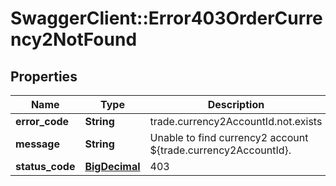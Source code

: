 # SwaggerClient::Error403OrderCurrency2NotFound

## Properties
Name | Type | Description | Notes
------------ | ------------- | ------------- | -------------
**error_code** | **String** | trade.currency2AccountId.not.exists | 
**message** | **String** | Unable to find currency2 account ${trade.currency2AccountId}. | 
**status_code** | [**BigDecimal**](BigDecimal.md) | 403 | 


